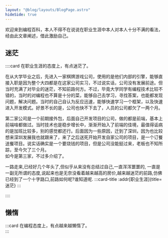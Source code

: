 ```yaml
---
layout: "@blog/layouts/BlogPage.astro"
hideSide: true
---
```


欢迎来到编程百科，本人不得不在说说在职业生涯中本人对本人十分不满的看法，经由此文章阐述，借此激励自己。

## 迷茫

::::card
在职业生涯的态度上，有点迷茫了。  

在从大学毕业之后，先进入一家棋牌游戏公司，使用的是他们内部的引擎，能够直接入职是因为整个大四都是在这家公司实习，不过说实话，公司没有发展前途。但当时充满了对毕业的迷茫，不知前路何方。不过，毕竟大学同学有编程技术比较不错的，当时的对编程也不算是十分的菜，能够自己去学习，寻找答案，也能都发现问题，解决问题。当时的自己自认为反应迅速，能够快速学习一个框架，以及快速进入开发模式。好景不长的是，公司也快不下去了，人员的公司都欠了一两个月。  

第二家公司是一个前期接外包，后面自己开发项目的公司，做的都是前端，基本上前端啥都做过。当时技术也是稳步增长中，渐渐开始入了前端的佳境，最值得诟病的是加班比较多，别的感觉都还行。后面因为一些原因，迁到了深圳，因为也比较想来深圳发展我也就跟来了，来了之后送死开始开发自家公司的项目，是一个订餐送餐项目。说实话确实是一个要烧钱的项目，但是公司没能挺过来，老板也不知所踪，至今欠了三个月。  
如今是第三家，不过多介绍了。  

一路走来,已经好几个年头了,但似乎从来没有总结过自己,一直浑浑噩噩的, 一直是一副无所谓的态度,说起来也是无奈没看着越来越高的房价,越来越迷茫的前路,仿佛已经到了一个十字路口,前路如何呢?谁知道呢.
:::card-title
:addr[职业生涯]{title=迷茫}
:::

::::

## 懒惰

:::card
在编程态度上，有点越来越懒惰了。  
:::